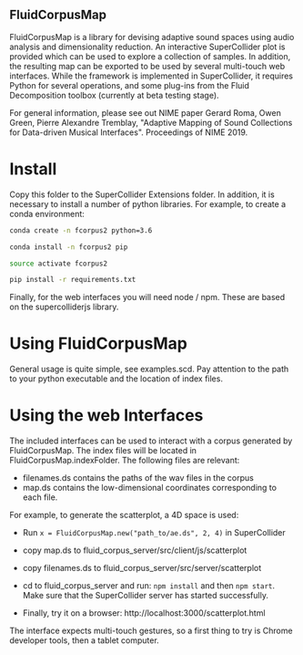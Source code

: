 FluidCorpusMap
--------------
FluidCorpusMap is a library for devising adaptive sound spaces using audio analysis and dimensionality reduction.
An interactive SuperCollider plot is provided which can be used to explore a collection of samples.
In addition, the resulting map can be exported to be used by several multi-touch web interfaces.
While the framework is implemented in SuperCollider, it requires Python for several operations, and some plug-ins from the
Fluid Decomposition toolbox (currently at beta testing stage).

For general information, please see out NIME paper
Gerard Roma, Owen Green, Pierre Alexandre Tremblay, "Adaptive Mapping of Sound Collections for Data-driven Musical Interfaces". Proceedings of NIME 2019.


# Install
Copy this folder to the SuperCollider Extensions folder. In addition, it is necessary to install a number of python libraries. For example, to create a conda environment:

```bash
conda create -n fcorpus2 python=3.6

conda install -n fcorpus2 pip

source activate fcorpus2

pip install -r requirements.txt
```

 Finally, for the web interfaces you will need node / npm. These are based on the supercolliderjs library.


# Using FluidCorpusMap
General usage is quite simple, see examples.scd. Pay attention to the path to your python executable and the location of index files.


# Using the web Interfaces
The included interfaces can be used to interact with a corpus generated by FluidCorpusMap. The index files will be located in FluidCorpusMap.indexFolder. The following files are relevant:
- filenames.ds contains the paths of the wav files in the corpus
- map.ds contains the low-dimensional coordinates corresponding to each file.

For example, to generate the scatterplot, a 4D space is used:

- Run `x = FluidCorpusMap.new("path_to/ae.ds", 2, 4)` in SuperCollider

- copy map.ds to fluid_corpus_server/src/client/js/scatterplot

- copy filenames.ds to fluid_corpus_server/src/server/scatterplot

- cd to  fluid_corpus_server and run: `npm install` and then `npm start`. Make sure that the SuperCollider server has started successfully.

- Finally, try it on a browser: http://localhost:3000/scatterplot.html

The interface expects multi-touch gestures, so a first thing to try is Chrome developer tools, then a tablet computer.
